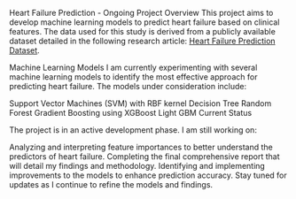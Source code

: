 Heart Failure Prediction - Ongoing Project
Overview
This project aims to develop machine learning models to predict heart failure based on clinical features. The data used for this study is derived from a publicly available dataset detailed in the following research article: [Heart Failure Prediction Dataset](https://bmcmedinformdecismak.biomedcentral.com/articles/10.1186/s12911-020-1023-5#Sec2).

Machine Learning Models
I am currently experimenting with several machine learning models to identify the most effective approach for predicting heart failure. The models under consideration include:

Support Vector Machines (SVM) with RBF kernel
Decision Tree
Random Forest
Gradient Boosting using XGBoost
Light GBM
Current Status

The project is in an active development phase. I am still working on:

Analyzing and interpreting feature importances to better understand the predictors of heart failure.
Completing the final comprehensive report that will detail my findings and methodology.
Identifying and implementing improvements to the models to enhance prediction accuracy.
Stay tuned for updates as I continue to refine the models and findings.

